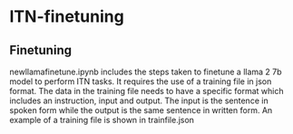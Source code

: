 # ITN-finetuning

## Finetuning
newllamafinetune.ipynb includes the steps taken to finetune a llama 2 7b model to perform ITN tasks. It requires the use of a training file in json format. The data in the training file needs to have a specific format which includes an instruction, input and output. The input is the sentence in spoken form while the output is the same sentence in written form. An example of a training file is shown in trainfile.json

